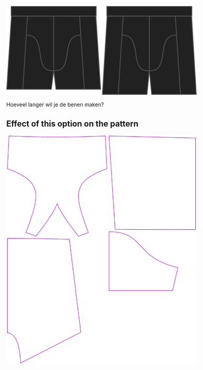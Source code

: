 ![De optie voor bonus beenlengte bij Bruce](./legbonus.svg)

Hoeveel langer wil je de benen maken?


## Effect of this option on the pattern
![This image shows the effect of this option by superimposing several variants that have a different value for this option](bruce_legbonus_sample.svg "Effect of this option on the pattern")